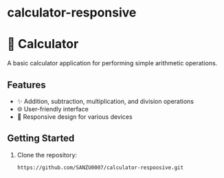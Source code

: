 # calculator-responsive
# 🧮 Calculator

A basic calculator application for performing simple arithmetic operations.

## Features

- ✨ Addition, subtraction, multiplication, and division operations
- 🌐 User-friendly interface
- 📱 Responsive design for various devices

## Getting Started

1. Clone the repository:

   ```bash
   https://github.com/SANZU0007/calculator-respoosive.git

